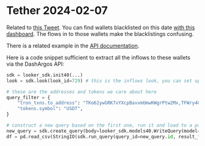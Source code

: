 # Tether 2024-02-07

Related to [this Tweet](https://twitter.com/ChainArgos/status/1755463810033533304).
You can find wallets blacklisted on this date [with this dashboard](https://dashargos.chainargos.com/dashboards/84?Blacklisted+At+Date=2024%2F02%2F07).
The flows in to those wallets make the blacklistings confusing.

There is a related example in the [API documentation](https://docs.chainargos.com/documentation/v/api/looker_api/look_query_multi).

Here is a code snippet sufficient to extract all the inflows to these wallets via the DashArgos API:
```python
sdk = looker_sdk.init40(...)
look = sdk.look(look_id=729) # this is the inflows look, you can set up your own too

# these are the addresses and tokens we care about here
query_filter = {
    "tron_txns.to_address": "TKo62ywGRK7vYXcpBavvmUmwKWgrPtw2Mx,TFWry4G122VJdZNn9uX3HFZ64FeZR4WB13,TRUzWMZnRseD3cZSKLGHvQ8yaiEyQtR2n5,TGm1Kz7W5mWrKp6ibJQvGdG7pXwMg1K1k1,TPXPXxf2rkXTBg1cJw4JfajmHNV8cPJ8B4",
    "tokens.symbol": "USDT",
}

# construct a new query based on the first one, run it and load to a pandas dataframe
new_query = sdk.create_query(body=looker_sdk.models40.WriteQuery(model=look.query.model, view=look.query.view, fields=look.query.fields, filters=look.query_filter))
df = pd.read_csv(StringIO(sdk.run_query(query_id=new_query.id, result_format='csv')))
```
